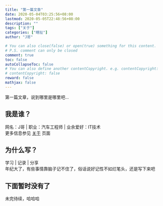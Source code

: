 ```yaml
---
title: "第一篇文章"
date: 2020-05-04T03:25:56+08:00
lastmod: 2020-05-05T22:48:56+08:00
description: ""
tags: ["关于"]
categories: ["瞎扯"]
author: "J哥"

# You can also close(false) or open(true) something for this content.
# P.S. comment can only be closed
comment: true
toc: false
autoCollapseToc: false
# You can also define another contentCopyright. e.g. contentCopyright: "This is another copyright."
# contentCopyright: false
reward: false
mathjax: false
---
```


第一篇文章，说到哪里是哪里吧...

## 我是谁？

网名：J哥 | 职业：汽车工程师 | 业余爱好：IT技术  
更多信息参见 [关于](http://x64.life/about/) 页面

## 为什么写？

学习 | 记录 | 分享  
年纪大了，有些事情靠脑子记不住了，俗话说好记性不如烂笔头，还是写下来吧

## 下面暂时没有了
未完待续，哈哈哈


<!--more-->
